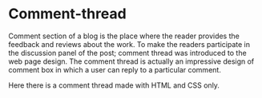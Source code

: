 # Comment-thread
Comment section of a blog is the place where the reader provides the feedback and reviews about the work.
To make the readers participate in the discussion panel of the post; comment thread was introduced to the web page design. The comment thread is actually an impressive design of comment box in which a user can reply to a particular comment. 

Here there is a comment thread made with HTML and CSS only.
